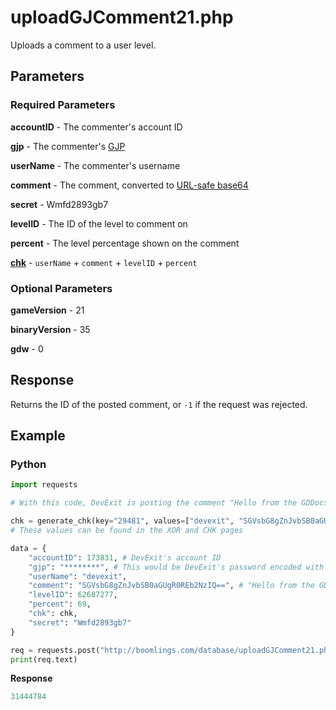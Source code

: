 # uploadGJComment21.php

Uploads a comment to a user level.

## Parameters

### Required Parameters

**accountID** - The commenter's account ID

**gjp** - The commenter's [GJP](/docs/topics/gjp.md)

**userName** - The commenter's username

**comment** - The comment, converted to [URL-safe base64](/docs/topics/encryption/base64.md)

**secret** - Wmfd2893gb7

**levelID** - The ID of the level to comment on

**percent** - The level percentage shown on the comment

[**chk**](/docs/topics/encryption/chk.md) - `userName` + `comment` + `levelID` + `percent`

### Optional Parameters

**gameVersion** - 21

**binaryVersion** - 35

**gdw** - 0

## Response

Returns the ID of the posted comment, or `-1` if the request was rejected.

## Example

<!-- tabs:start -->

### **Python**

```py
import requests

# With this code, DevExit is posting the comment "Hello from the GDDocs!" to 62687277

chk = generate_chk(key="29481", values=["devexit", "SGVsbG8gZnJvbSB0aGUgR0REb2NzIQ==", 62687277, 69], salt="0xPT6iUrtws0J")
# These values can be found in the XOR and CHK pages

data = {
    "accountID": 173831, # DevExit's account ID
    "gjp": "********", # This would be DevExit's password encoded with GJP encryption
    "userName": "devexit",
    "comment": "SGVsbG8gZnJvbSB0aGUgR0REb2NzIQ==", # "Hello from the GDDocs!"
    "levelID": 62687277,
    "percent": 69,
    "chk": chk,
    "secret": "Wmfd2893gb7"
}

req = requests.post("http://boomlings.com/database/uploadGJComment21.php", data=data)
print(req.text)
```

**Response**
```py
31444784
```

<!-- tabs:end -->
